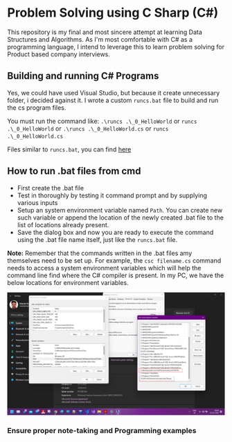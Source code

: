 # Problem Solving using C Sharp (C#)

This repository is my final and most sincere attempt at learning Data Structures and Algorithms. As I'm most comfortable with C# as a programming language, I intend to leverage this to learn problem solving for Product based company interviews.

## Building and running C# Programs

Yes, we could have used Visual Studio, but because it create unnecessary folder, i decided against it.
I wrote a custom `runcs.bat` file to build and run the cs program files.

You must run the command like: `.\runcs .\_0_HelloWorld` or `runcs .\_0_HelloWorld` or `.\runcs .\_0_HelloWorld.cs` or `runcs .\_0_HelloWorld.cs`

Files similar to `runcs.bat`, you can find [here](https://github.com/fullstack-storyteller/Notes)

## How to run .bat files from cmd

- First create the .bat file
- Test in thoroughly by testing it command prompt and by supplying various inputs
- Setup an system environment variable named `Path`. You can create new such variable or append the location of the newly created .bat file to the list of locations already present.
- Save the dialog box and now you are ready to execute the command using the .bat file name itself, just like the `runcs.bat` file.

**Note:** Remember that the commands written in the .bat files amy themselves need to be set up. For example, the `csc filename.cs` command needs to access a system environment variables which will help the command line find where the C# compiler is present. In my PC, we have the below locations for environment variables.

![environemnt vars](./images/2.png)

### Ensure proper note-taking and Programming examples
